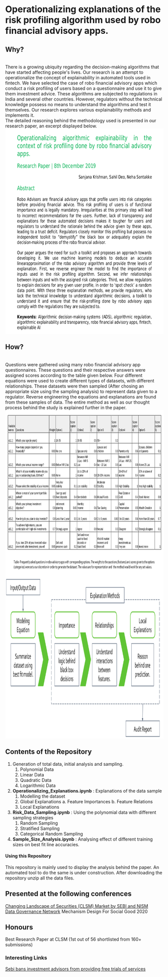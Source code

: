 # Operationalizing explanations of the risk profiling algorithm used by robo financial advisory apps.
## Why?
<br>
There is a growing ubiquity regarding the decision-making algorithms that have started affecting people's lives. Our research is an attempt to operationalize the concept of explainability in automated tools used in fintech. We have selected the case of robo financial advisory apps which conduct a risk profiling of users based on a questionnaire and use it to give them investment advice. These algorithms are subjected to regulations in India and several other countries. However, regulators without the technical knowledge possess no means to understand the algorithms and test it themselves. Our research explores various explainability methods and implements it.
<br>
The detailed reasoning behind the methodology used is presented in our research paper, an excerpt displayed below.
<br>
<img src="Images/Paper1.png" width="600" height="650" align="middle"/>


## How?
<br>
Questions were gathered using many robo financial advisory app questionnaires. These questions and their respective answers were assigned scores according to the table given below. Four different equations were used to create different types of datasets, with different relationships. These datasets were then sampled (After chosing an appropriate size using the sampling analysis) to represent data given to a regulator. Reverse engineering the equations and explanations are found from these samples of data. The entire method as well as our thought process behind the study is explained further in the paper.
<br>
<img src="Images/Paper2.png" width="1001" height="520" align="middle"/>
<br>
<img src="Images/process.png" width="1001" height="520" align="middle"/>


## Contents of the Repository

1.  Generation of total data, initial analysis and sampling.
    1.  Polynomial Data 
    2.  Linear Data
    3.  Quadratic Data
    4.  Logarithmic Data
2.  __Operationalizing_Explanations.ipynb__ : Explanations of the data sample
    1.  Modelling the dataset
    2.  Global Explanations
        a.  Feature Importances
        b.  Feature Relations
    3.  Local Explanations
3.  __Risk_Data_Sampling.ipynb__ : Using the polynomial data with different sampling strategies
    1.  Random Sampling
    2.  Stratified Sampling
    3.  Categorical Random Sampling
4.  __Sample_Size_Analysis.ipynb__ : Analysing effect of different training sizes on best fit line accuracies.


#### Using this Repository

This repository is mainly used to display the analysis behind the paper. An automated tool to do the same is under construction. After downloading the repository unzip all the data files.


## Presented at the following conferences
[Changing Landscape of Securities (CLSM) Market by SEBI and NISM](https://www.nism.ac.in/SM2020/) <br>
[Data Governance Network](http://datagovernance.org/research?topic=&search=)
Mechanism Design For Social Good 2020

## Honours
Best Research Paper at CLSM (1st out of 56 shortlisted from 160+ submissions)

### Interesting Links
[Sebi bans investment advisors from providing free trials of services](https://www.livemint.com/market/stock-market-news/sebi-tightens-norms-for-investment-advisors-in-india-11577453148135.html)
